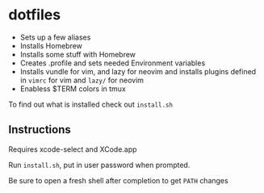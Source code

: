 # dotfiles

- Sets up a few aliases
- Installs Homebrew
- Installs some stuff with Homebrew
- Creates .profile and sets needed Environment variables
- Installs vundle for vim, and lazy for neovim and installs plugins defined in `vimrc` for vim and `lazy/` for neovim
- Enabless $TERM colors in tmux

To find out what is installed check out `install.sh`

## Instructions

Requires xcode-select and XCode.app

Run `install.sh`, put in user password when prompted.

Be sure to open a fresh shell after completion to get `PATH` changes
